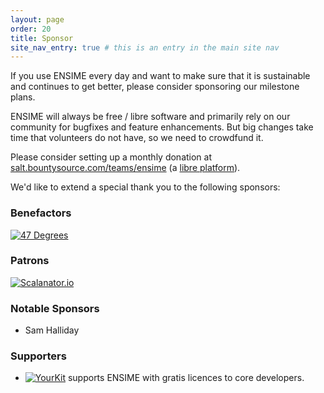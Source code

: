 ```yaml
---
layout: page
order: 20
title: Sponsor
site_nav_entry: true # this is an entry in the main site nav
---
```


If you use ENSIME every day and want to make sure that it is sustainable and continues to get better, please consider sponsoring our milestone plans.

ENSIME will always be free / libre software and primarily rely on our community for bugfixes and feature enhancements. But big changes take time that volunteers do not have, so we need to crowdfund it.

Please consider setting up a monthly donation at [salt.bountysource.com/teams/ensime](https://salt.bountysource.com/teams/ensime) (a [libre platform](https://github.com/bountysource/core)).

We'd like to extend a special thank you to the following sponsors:

### Benefactors

[![47 Degrees](https://pbs.twimg.com/profile_images/575659950430535680/2ER-ouLq_200x200.png)](http://www.47deg.com/)

### Patrons

[![Scalanator.io](https://pbs.twimg.com/profile_images/731137083545391104/kAlT908G_200x200.jpg)](https://www.scalanator.io/)

### Notable Sponsors

- Sam Halliday

### Supporters

- [![YourKit](https://www.yourkit.com/images/yklogo.png)](https://www.yourkit.com/) supports ENSIME with gratis licences to core developers.
